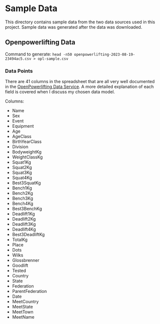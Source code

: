 # Sample Data

This directory contains sample data from the two data sources used in this project. Sample data was generated after the data was downloaded.

## Openpowerlifting Data

Command to generate:
`head -n50 openpowerlifting-2023-08-19-23494ac5.csv > opl-sample.csv`

### Data Points

There are 41 columns in the spreadsheet that are all very well documented in the [OpenPowerlifting Data Service](https://openpowerlifting.gitlab.io/opl-csv/bulk-csv-docs.html). A more detailed explanation of each field is covered when I discuss my chosen data model.

Columns:

- Name
- Sex
- Event
- Equipment
- Age
- AgeClass
- BirthYearClass
- Division
- BodyweightKg
- WeightClassKg
- Squat1Kg
- Squat2Kg
- Squat3Kg
- Squat4Kg
- Best3SquatKg
- Bench1Kg
- Bench2Kg
- Bench3Kg
- Bench4Kg
- Best3BenchKg
- Deadlift1Kg
- Deadlift2Kg
- Deadlift3Kg
- Deadlift4Kg
- Best3DeadliftKg
- TotalKg
- Place
- Dots
- Wilks
- Glossbrenner
- Goodlift
- Tested
- Country
- State
- Federation
- ParentFederation
- Date
- MeetCountry
- MeetState
- MeetTown
- MeetName
